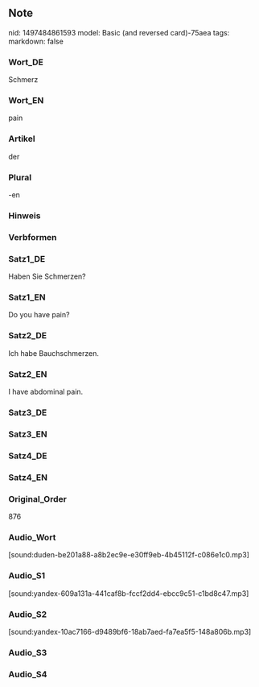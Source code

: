 ## Note
nid: 1497484861593
model: Basic (and reversed card)-75aea
tags: 
markdown: false

### Wort_DE
Schmerz

### Wort_EN
pain

### Artikel
der

### Plural
-en

### Hinweis


### Verbformen


### Satz1_DE
Haben Sie Schmerzen?

### Satz1_EN
Do you have pain?

### Satz2_DE
Ich habe Bauchschmerzen.

### Satz2_EN
I have abdominal pain.

### Satz3_DE


### Satz3_EN


### Satz4_DE


### Satz4_EN


### Original_Order
876

### Audio_Wort
[sound:duden-be201a88-a8b2ec9e-e30ff9eb-4b45112f-c086e1c0.mp3]

### Audio_S1
[sound:yandex-609a131a-441caf8b-fccf2dd4-ebcc9c51-c1bd8c47.mp3]

### Audio_S2
[sound:yandex-10ac7166-d9489bf6-18ab7aed-fa7ea5f5-148a806b.mp3]

### Audio_S3


### Audio_S4

